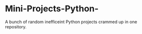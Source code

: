 # Mini-Projects-Python-
A bunch of random inefficeint Python projects crammed up in one repository.
